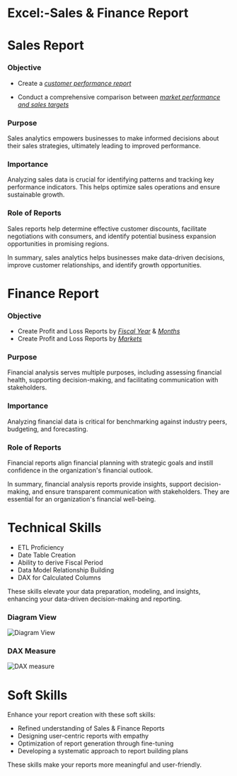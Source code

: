 # Excel:-Sales & Finance Report

# Sales Report


### Objective 
- Create a _[customer performance report](https://github.com/Vishwajeet-Raut/Excel--Sales-Finance-Report/blob/main/Customer%20Performance%20Report.pdf)_ 

- Conduct a comprehensive comparison between _[market performance and sales targets](https://github.com/Vishwajeet-Raut/Excel--Sales-Finance-Report/blob/main/Market%20Performance%20VS%20Target%20Report.pdf)_

### Purpose
Sales analytics empowers businesses to make informed decisions about their sales strategies, ultimately leading to improved performance.

### Importance
Analyzing sales data is crucial for identifying patterns and tracking key performance indicators. This helps optimize sales operations and ensure sustainable growth.

### Role of Reports
Sales reports help determine effective customer discounts, facilitate negotiations with consumers, and identify potential business expansion opportunities in promising regions.

In summary, sales analytics helps businesses make data-driven decisions, improve customer relationships, and identify growth opportunities.



# Finance Report


### Objective
- Create Profit and Loss Reports by _[Fiscal Year](https://github.com/Vishwajeet-Raut/Excel--Sales-Finance-Report/blob/main/P%20%26%20L%20By%20Fiscal%20Year.pdf)_ & _[Months](https://github.com/Vishwajeet-Raut/Excel--Sales-Finance-Report/blob/main/P%20%26%20L%20By%20Months.pdf)_
- Create Profit and Loss Reports by _[Markets](https://github.com/Vishwajeet-Raut/Excel--Sales-Finance-Report/blob/main/P%20%26%20L%20By%20Markets.pdf)_

### Purpose
Financial analysis serves multiple purposes, including assessing financial health, supporting decision-making, and facilitating communication with stakeholders.

### Importance
Analyzing financial data is critical for benchmarking against industry peers, budgeting, and forecasting.

### Role of Reports
Financial reports align financial planning with strategic goals and instill confidence in the organization's financial outlook.

In summary, financial analysis reports provide insights, support decision-making, and ensure transparent communication with stakeholders. They are essential for an organization's financial well-being.


# Technical Skills

- ETL Proficiency
- Date Table Creation
- Ability to derive Fiscal Period
- Data Model Relationship Building
- DAX for Calculated Columns

These skills elevate your data preparation, modeling, and insights, enhancing your data-driven decision-making and reporting.



### Diagram View

![Diagram View](https://github.com/Vishwajeet-Raut/Excel--Sales-Finance-Report/assets/120458113/ef5ad9ca-3386-4663-b054-dbbec1a8e19d)

### DAX Measure

![DAX measure](https://github.com/Vishwajeet-Raut/Excel--Sales-Finance-Report/assets/120458113/77a7a75c-43f6-429a-8334-49353fbc714f)


# Soft Skills 


Enhance your report creation with these soft skills:

- Refined understanding of Sales & Finance Reports
- Designing user-centric reports with empathy
- Optimization of report generation through fine-tuning
- Developing a systematic approach to report building plans

These skills make your reports more meaningful and user-friendly.
